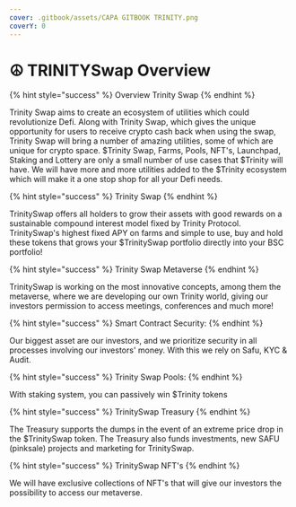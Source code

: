 ```yaml
---
cover: .gitbook/assets/CAPA GITBOOK TRINITY.png
coverY: 0
---
```


# ☮ TRINITYSwap Overview

{% hint style="success" %}
Overview Trinity Swap
{% endhint %}

Trinity Swap aims to create an ecosystem of utilities which could revolutionize Defi. Along with Trinity Swap, which gives the unique opportunity for users to receive crypto cash back when using the swap, Trinity Swap will bring a number of amazing utilities, some of which are unique for crypto space. $Trinity Swap, Farms, Pools, NFT's, Launchpad, Staking and Lottery are only a small number of use cases that $Trinity will have. We will have more and more utilities added to the $Trinity ecosystem which will make it a one stop shop for all your Defi needs.

{% hint style="success" %}
Trinity Swap&#x20;
{% endhint %}

TrinitySwap offers all holders to grow their assets with good rewards on a sustainable compound interest model fixed by Trinity Protocol. TrinitySwap's highest fixed APY on farms and simple to use, buy and hold these tokens that grows your $TrinitySwap portfolio directly into your BSC portfolio!

{% hint style="success" %}
Trinity Swap Metaverse
{% endhint %}

TrinitySwap is working on the most innovative concepts, among them the metaverse, where we are developing our own Trinity world, giving our investors permission to access meetings, conferences and much more!

{% hint style="success" %}
Smart Contract Security:
{% endhint %}

Our biggest asset are our investors, and we prioritize security in all processes involving our investors' money. With this we rely on Safu, KYC & Audit.

{% hint style="success" %}
Trinity Swap Pools:
{% endhint %}

With staking system, you can passively win $Trinity tokens

{% hint style="success" %}
TrinitySwap Treasury
{% endhint %}

The Treasury supports the dumps in the event of an extreme price drop in the $TrinitySwap token. The Treasury also funds investments, new SAFU (pinksale) projects and marketing for TrinitySwap.

{% hint style="success" %}
TrinitySwap NFT's
{% endhint %}

We will have exclusive collections of NFT's that will give our investors the possibility to access our metaverse.
